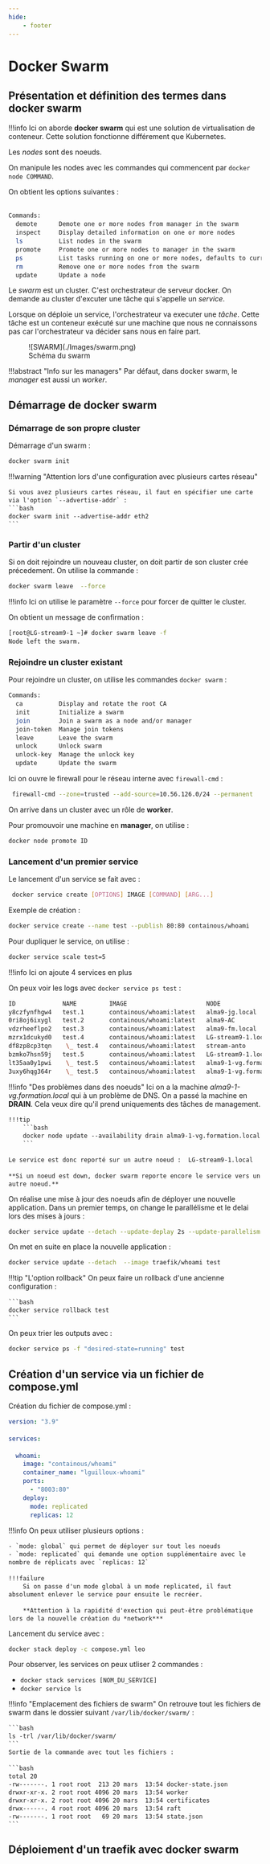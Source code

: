 ```yaml
---
hide:
    - footer
---
```


# Docker Swarm

## Présentation et définition des termes dans docker swarm

!!!info
    Ici on aborde **docker swarm** qui est une solution de virtualisation de conteneur. Cette solution fonctionne différement que Kubernetes.

Les *nodes* sont des noeuds.

On manipule les nodes avec les commandes qui commencent par `docker node COMMAND`.

On obtient les options suivantes : 

```bash

Commands:
  demote      Demote one or more nodes from manager in the swarm
  inspect     Display detailed information on one or more nodes
  ls          List nodes in the swarm
  promote     Promote one or more nodes to manager in the swarm
  ps          List tasks running on one or more nodes, defaults to current node
  rm          Remove one or more nodes from the swarm
  update      Update a node

```

Le *swarm* est un cluster. C'est orchestrateur de serveur docker. On demande au cluster d'excuter une tâche qui s'appelle un *service*. 

Lorsque on déploie un service, l'orchestrateur va executer une *tâche*. Cette tâche est un conteneur exécuté sur une machine que nous ne connaissons pas car l'orchestrateur va décider sans nous en faire part.

<figure markdown>
  ![SWARM](./Images/swarm.png)
  <figcaption>Schéma du swarm</figcaption>
</figure>

!!!abstract "Info sur les managers"
    Par défaut, dans docker swarm, le *manager* est aussi un *worker*.

## Démarrage de docker swarm 

### Démarrage de son propre cluster

Démarrage d'un swarm :

```bash
docker swarm init
```

!!!warning "Attention lors d'une configuration avec plusieurs cartes réseau"

    Si vous avez plusieurs cartes réseau, il faut en spécifier une carte via l'option `--advertise-addr` :
    ```bash
    docker swarm init --advertise-addr eth2
    ```

### Partir d'un cluster

Si on doit rejoindre un nouveau cluster, on doit partir de son cluster crée précedement. On utilise la commande :

```bash
docker swarm leave  --force
```

!!!info
    Ici on utilise le paramètre `--force` pour forcer de quitter le cluster.

On obtient un message de confirmation :

```bash hl_lines="2"
[root@LG-stream9-1 ~]# docker swarm leave -f
Node left the swarm.
```

### Rejoindre un cluster existant

Pour rejoindre un cluster, on utilise les commandes `docker swarm` :

```bash
Commands:
  ca          Display and rotate the root CA
  init        Initialize a swarm
  join        Join a swarm as a node and/or manager
  join-token  Manage join tokens
  leave       Leave the swarm
  unlock      Unlock swarm
  unlock-key  Manage the unlock key
  update      Update the swarm
```

Ici on ouvre le firewall pour le réseau interne avec `firewall-cmd` :

```bash
 firewall-cmd --zone=trusted --add-source=10.56.126.0/24 --permanent
```

On arrive dans un cluster avec un rôle de **worker**.

Pour promouvoir une machine en **manager**, on utilise :

```bash
docker node promote ID
```

### Lancement d'un premier service

Le lancement d'un service se fait avec : 

```bash
 docker service create [OPTIONS] IMAGE [COMMAND] [ARG...]
```

Exemple de création : 

```bash
docker service create --name test --publish 80:80 containous/whoami
```

Pour dupliquer le service, on utilise :

```bash 
docker service scale test=5
```

!!!info
    Ici on ajoute 4 services en plus 

On peux voir les logs avec `docker service ps test` :

```bash
ID             NAME         IMAGE                      NODE                         DESIRED STATE   CURRENT STATE            ERROR                              PORTS
y8czfynfhgw4   test.1       containous/whoami:latest   alma9-jg.local               Running         Running 6 minutes ago
0ri8oj6ixygl   test.2       containous/whoami:latest   alma9-AC                     Running         Running 4 minutes ago
vdzrheeflpo2   test.3       containous/whoami:latest   alma9-fm.local               Running         Running 4 minutes ago
mzrx1dcukyd0   test.4       containous/whoami:latest   LG-stream9-1.local           Running         Running 22 seconds ago
df8zp8cp3tqn    \_ test.4   containous/whoami:latest   stream-anto                  Shutdown        Running 4 minutes ago
bzmko7hsn59j   test.5       containous/whoami:latest   LG-stream9-1.local           Running         Running 2 minutes ago
lt35aa0y1pwi    \_ test.5   containous/whoami:latest   alma9-1-vg.formation.local   Shutdown        Shutdown 2 minutes ago
3uxy6hqg364r    \_ test.5   containous/whoami:latest   alma9-1-vg.formation.local   Shutdown        Rejected 3 minutes ago   "No such image: containous/who…"
```

!!!info "Des problèmes dans des noeuds"
    Ici on a la machine *alma9-1-vg.formation.local* qui à un problème de DNS. On a passé la machine en **DRAIN**. Cela veux dire qu'il prend uniquements des tâches de management. 

    !!!tip
        ```bash
        docker node update --availability drain alma9-1-vg.formation.local
        ```

    Le service est donc reporté sur un autre noeud :  LG-stream9-1.local

    **Si un noeud est down, docker swarm reporte encore le service vers un autre noeud.**

On réalise une mise à jour des noeuds afin de déployer une nouvelle application. Dans un premier temps, on change le parallélisme et le delai lors des mises à jours :

```bash
docker service update --detach --update-deplay 2s --update-parallelism 1 test
```

On met en suite en place la nouvelle application :

```bash
docker service update --detach  --image traefik/whoami test
```

!!!tip "L'option rollback"
    On peux faire un rollback d'une ancienne configuration :

    ```bash
    docker service rollback test
    ```

On peux trier les outputs avec :

```bash
docker service ps -f "desired-state=running" test
```

## Création d'un service via un fichier de compose.yml

Création du fichier de compose.yml :

```yaml linenums="1"
version: "3.9"

services:

  whoami:
    image: "containous/whoami"
    container_name: "lguilloux-whoami"
    ports:
      - "8003:80"
    deploy:
      mode: replicated
      replicas: 12
```

!!!info
    On peux utiliser plusieurs options :
    
    - `mode: global` qui permet de déployer sur tout les noeuds
    - `mode: replicated` qui demande une option supplémentaire avec le nombre de réplicats avec `replicas: 12` 

    !!!failure
        Si on passe d'un mode global à un mode replicated, il faut absolument enlever le service pour ensuite le recréer. 

        **Attention à la rapidité d'exection qui peut-être problématique lors de la nouvelle création du *network***

Lancement du service avec : 

```bash
docker stack deploy -c compose.yml leo
```

Pour observer, les services on peux utliser 2 commandes :

- `docker stack services [NOM_DU_SERVICE]`
- `docker service ls`

!!!info "Emplacement des fichiers de swarm"
    On retrouve tout les fichiers de swarm dans le dossier suivant `/var/lib/docker/swarm/` :

    ```bash
    ls -trl /var/lib/docker/swarm/
    ```
    Sortie de la commande avec tout les fichiers :

    ```bash 
    total 20
    -rw-------. 1 root root  213 20 mars  13:54 docker-state.json
    drwxr-xr-x. 2 root root 4096 20 mars  13:54 worker
    drwxr-xr-x. 2 root root 4096 20 mars  13:54 certificates
    drwx------. 4 root root 4096 20 mars  13:54 raft
    -rw-------. 1 root root   69 20 mars  13:54 state.json
    ```

## Déploiement d'un traefik avec docker swarm